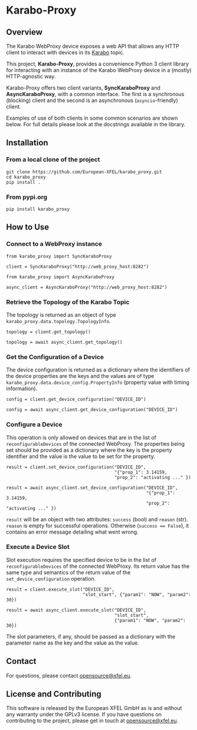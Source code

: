 # Karabo-Proxy

## Overview

The Karabo WebProxy device exposes a web API that allows any HTTP client to
interact with devices in its [Karabo](http://karabo.eu) topic.

This project, **Karabo-Proxy**, provides a convenience Python 3 client library for
interacting with an instance of the Karabo WebProxy device in a (mostly)
HTTP-agnostic way.

Karabo-Proxy offers two client variants, **SyncKaraboProxy** and
**AsyncKaraboProxy**, with a common interface. The first is a synchronous
(blocking) client and the second is an asynchronous (`asyncio`-friendly) client.

Examples of use of both clients in some common scenarios are shown below. For full
details please look at the docstrings available in the library.

## Installation

### From a local clone of the project

```
git clone https://github.com/European-XFEL/karabo_proxy.git
cd karabo_proxy
pip install .
```

### From pypi.org

```
pip install karabo_proxy
````

## How to Use

### Connect to a WebProxy instance

```
from karabo_proxy import SyncKaraboProxy

client = SyncKaraboProxy("http://web_proxy_host:8282")
```

```
from karabo_proxy import AsyncKaraboProxy

async_client = AsyncKaraboProxy("http://web_proxy_host:8282")
```

### Retrieve the Topology of the Karabo Topic

The topology is returned as an object of type `karabo_proxy.data.topology.TopologyInfo`.

```
topology = client.get_topology()
```

```
topology = await async_client.get_topology()
```

### Get the Configuration of a Device

The device configuration is returned as a dictionary where the identifiers of the device
properties are the keys and the values are of type `karabo_proxy.data.device_config.PropertyInfo` (property value with timing information).

```
config = client.get_device_configuration("DEVICE_ID")
```

```
config = await async_client.get_device_configuration("DEVICE_ID")
```

### Configure a Device

This operation is only allowed on devices that are in the list of `reconfigurableDevices`
of the connected WebProxy. The properties being set should be provided as a dictionary
where the key is the property identifier and the value is the value to be set for the property.

```
result = client.set_device_configuration("DEVICE_ID",
                                         "{"prop_1": 3.14159,
                                         "prop_2": "activating ..." })
```

```
result = await async_client.set_device_configuration("DEVICE_ID",
                                                     "{"prop_1": 3.14159,
                                                     "prop_2": "activating ..." })
```

`result` will be an object with two attributes: `success` (bool) and `reason` (str).
`reason` is empty for successful operations. Otherwise (`success == False`), it
contains an error message detailing what went wrong.

### Execute a Device Slot

Slot execution requires the specified device to be in the list of `reconfigurableDevices`
of the connected WebProxy. Its return value has the same type and semantics of the
return value of the `set_device_configuration` operation.

```
result = client.execute_slot("DEVICE_ID",
                             "slot_start", {"param1": "NOW", "param2": 30})
```

```
result = await async_client.execute_slot("DEVICE_ID",
                                         "slot_start",
                                         {"param1": "NOW", "param2": 30})
```

The slot parameters, if any, should be passed as a dictionary with the parameter
name as the key and the value as the value.

## Contact

For questions, please contact opensource@xfel.eu.

## License and Contributing

This software is released by the European XFEL GmbH as is and without any warranty under the GPLv3 license. If you have questions on contributing to the project, please get in touch at opensource@xfel.eu.
